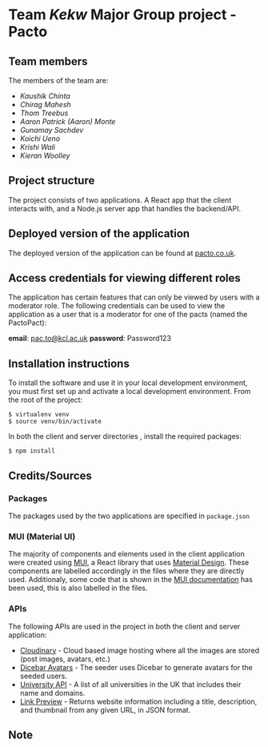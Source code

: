 # Team *Kekw* Major Group project - Pacto

## Team members

The members of the team are:

- *Kaushik Chinta*
- *Chirag Mahesh*
- *Thom Treebus*
- *Aaron Patrick (Aaron) Monte*
- *Gunamay Sachdev*
- *Koichi Ueno*
- *Krishi Wali*
- *Kieran Woolley*

<!-- *Add any further information about the team here, such as absent team members.* -->

## Project structure

The project consists of two applications. A React app that the client interacts with, and a Node.js server app that handles the backend/API.

## Deployed version of the application

The deployed version of the application can be found at [pacto.co.uk](http://pacto.co.uk:3000).

## Access credentials for viewing different roles

The application has certain features that can only be viewed by users with a moderator role. The following credentials can be used to view the application as a user that is a moderator for one of the pacts (named the PactoPact):

**email**: pac.to@kcl.ac.uk
**password**: Password123

## Installation instructions

To install the software and use it in your local development environment, you must first set up and activate a local
development environment. From the root of the project:

```
$ virtualenv venv
$ source venv/bin/activate
```

In both the client and server directories , install the required packages:

```
$ npm install
```

## Credits/Sources

### Packages 

The packages used by the two applications are specified in `package.json`

### MUI (Material UI)

The majority of components and elements used in the client application were created using [MUI](https://mui.com/), a React library that uses [Material Design](https://material.io/design). These components are labelled accordingly in the files where they are directly used. Additionaly, some code that is shown in the [MUI documentation](https://mui.com/getting-started/installation/) has been used, this is also labelled in the files.

### APIs 

The following APIs are used in the project in both the client and server application:

- [Cloudinary](https://cloudinary.com/) - Cloud based image hosting where all the images are stored (post images, avatars, etc.)
- [Dicebar Avatars](https://avatars.dicebear.com/) - The seeder uses Dicebar to generate avatars for the seeded users.
- [University API](http://universities.hipolabs.com/search?country=United%20Kingdom) - A list of all universities in the UK that includes their name and domains.
- [Link Preview](https://www.linkpreview.net/) - Returns website information including a title, description, and thumbnail from any given URL, in JSON format.

## Note
